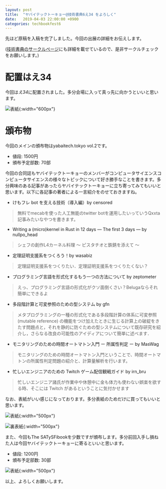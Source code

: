 ```yaml
---
layout: post
title:  "ヤバイテックトーキョー@技術書典6え34 をよろしく"
date:   2019-04-03 22:00:00 +0900
categories: techbookfest6
---
```


先ほど原稿を入稿を完了しました。今回の出展の詳細をお伝えします。

([技術書典のサークルページ](https://techbookfest.org/event/tbf06/circle/63840002)にも詳細を載せているので、是非サークルチェックをお願いします。)

# 配置はえ34
今回は*え34*に配置されました。多分会場に入って真っ先に向かうといいと思います。

![表紙]({{site.baseurl}}/images/circle-layout.png){:width="600px"}

# 頒布物
今回のメインの頒布物はyabaitech.tokyo vol.2です。

* 値段: 1500円
* 頒布予定部数: 70部

今回の合同誌もヤバイテックトーキョーのメンバーがコンピュータサイエンスコンピュータサイエンスの様々なトピックについて好き勝手なことを書きます。多分興味のある記事があったらヤバイテックトーキョーに立ち寄ってみてもいいと思います。以下に各記事の著者による一言紹介をのせておきますね。

* けもフレ bot を支える技術（導入編）by censored
> 無料でmecabを使った人工無能のtwitter botを運用したいっていうQxxta記事みたいなやつを書きます。
* Writing a (micro)kernel in Rust in 12 days ― The first 3 days ― by nullpo_head
> シェフの創作L4カーネル料理 〜 ピスタチオと鉄錆を添えて 〜
* 定理証明支援系をつくろう！by wasabiz
> 定理証明支援系をつくりたい．定理証明支援系をつくりたくない？
* プログラミング言語を形式化するもう一つの方法について by zeptometer
> えっ、プログラミング言語の形式化がクソ面倒くさい？Belugaならそれ簡単にできるよ
* 多段階計算と可変参照のための型システム by gfn
> メタプログラミングの一種の形式化である多段階計算の体系に可変参照 (mutable reference) の機能をつけ加えたときに生じる計算上の破綻をきたす問題点と，それを静的に防ぐための型システムについて既存研究を紹介し，さらなる改良の可能性のアイディアについて簡単に述べます．
* モニタリングのための時間オートマトン入門 ー 所属性判定 ー by MasWag
> モニタリングのための時間オートマトン入門ということで、時間オートマトンの所属性判定問題の紹介と、計算量解析を行います。
* 忙しいエンジニアのための Twitch ゲーム配信観戦ガイド by irn_bru
> 忙しいエンジニア諸氏が作業中や休憩中に金も体力も使わない娯楽を欲する時、そこには Twitch があるということに気付かせます

なお、表紙がいい感じになっております。多分表紙のためだけに買ってもいいと思います。

![表紙]({{site.baseurl}}/images/yabaitechvol2_front_final.jpg){:width="500px"}

![裏表紙]({{site.baseurl}}/images/yabaitechvol2_back_final.jpg){:width="500px"}

また、今回もThe SATySFibookを少数ですが頒布します。多分前回入手し損ねた人は今回ヤバイテックトーキョーに寄るといいと思います。
* 値段: 1200円
* 頒布予定部数: 30部

![表紙]({{site.baseurl}}/images/thesatysfibook.png){:width="500px"}

以上、よろしくお願いします。